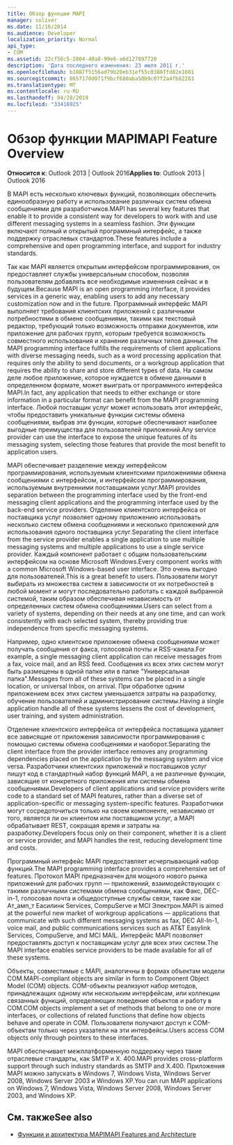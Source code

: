 ```yaml
---
title: Обзор функции MAPI
manager: soliver
ms.date: 11/16/2014
ms.audience: Developer
localization_priority: Normal
api_type:
- COM
ms.assetid: 22cf56c5-2804-40a8-99e6-a6d127897720
description: 'Дата последнего изменения: 23 июля 2011 г.'
ms.openlocfilehash: b1087f5156ad79b20eb31ef55c0388ffd82e1601
ms.sourcegitcommit: 8657170d071f9bcf680aba50b9c07f2a4fb82283
ms.translationtype: MT
ms.contentlocale: ru-RU
ms.lasthandoff: 04/28/2019
ms.locfileid: "33416925"
---
```

# <a name="mapi-feature-overview"></a><span data-ttu-id="2aca9-103">Обзор функции MAPI</span><span class="sxs-lookup"><span data-stu-id="2aca9-103">MAPI Feature Overview</span></span>
 
<span data-ttu-id="2aca9-104">**Относится к**: Outlook 2013 | Outlook 2016</span><span class="sxs-lookup"><span data-stu-id="2aca9-104">**Applies to**: Outlook 2013 | Outlook 2016</span></span> 
  
<span data-ttu-id="2aca9-105">В MAPI есть несколько ключевых функций, позволяющих обеспечить единообразную работу и использование различных систем обмена сообщениями для разработчиков.</span><span class="sxs-lookup"><span data-stu-id="2aca9-105">MAPI has several key features that enable it to provide a consistent way for developers to work with and use different messaging systems in a seamless fashion.</span></span> <span data-ttu-id="2aca9-106">Эти функции включают полный и открытый программный интерфейс, а также поддержку отраслевых стандартов.</span><span class="sxs-lookup"><span data-stu-id="2aca9-106">These features include a comprehensive and open programming interface, and support for industry standards.</span></span> 
  
<span data-ttu-id="2aca9-107">Так как MAPI является открытым интерфейсом программирования, он предоставляет службы универсальным способом, позволяя пользователям добавлять все необходимые изменения сейчас и в будущем.</span><span class="sxs-lookup"><span data-stu-id="2aca9-107">Because MAPI is an open programming interface, it provides services in a generic way, enabling users to add any necessary customization now and in the future.</span></span> <span data-ttu-id="2aca9-108">Программный интерфейс MAPI выполняет требования клиентских приложений с различными потребностями в обмене сообщениями, такими как текстовый редактор, требующий только возможность отправки документов, или приложение для рабочих групп, которым требуется возможность совместного использования и хранение различных типов данных.</span><span class="sxs-lookup"><span data-stu-id="2aca9-108">The MAPI programming interface fulfills the requirements of client applications with diverse messaging needs, such as a word processing application that requires only the ability to send documents, or a workgroup application that requires the ability to share and store different types of data.</span></span> <span data-ttu-id="2aca9-109">На самом деле любое приложение, которое нуждается в обмене данными в определенном формате, может выиграть от программного интерфейса MAPI.</span><span class="sxs-lookup"><span data-stu-id="2aca9-109">In fact, any application that needs to either exchange or store information in a particular format can benefit from the MAPI programming interface.</span></span> <span data-ttu-id="2aca9-110">Любой поставщик услуг может использовать этот интерфейс, чтобы предоставить уникальные функции системы обмена сообщениями, выбрав эти функции, которые обеспечивают наиболее выгодные преимущества для пользователей приложений.</span><span class="sxs-lookup"><span data-stu-id="2aca9-110">Any service provider can use the interface to expose the unique features of its messaging system, selecting those features that provide the most benefit to application users.</span></span>
  
<span data-ttu-id="2aca9-111">MAPI обеспечивает разделение между интерфейсом программирования, используемым клиентскими приложениями обмена сообщениями с интерфейсом, и интерфейсом программирования, используемым внутренними поставщиками услуг.</span><span class="sxs-lookup"><span data-stu-id="2aca9-111">MAPI provides separation between the programming interface used by the front-end messaging client applications and the programming interface used by the back-end service providers.</span></span> <span data-ttu-id="2aca9-112">Отделение клиентского интерфейса от поставщика услуг позволяет одному приложению использовать несколько систем обмена сообщениями и несколько приложений для использования одного поставщика услуг.</span><span class="sxs-lookup"><span data-stu-id="2aca9-112">Separating the client interface from the service provider enables a single application to use multiple messaging systems and multiple applications to use a single service provider.</span></span> <span data-ttu-id="2aca9-113">Каждый компонент работает с общим пользовательским интерфейсом на основе Microsoft Windows.</span><span class="sxs-lookup"><span data-stu-id="2aca9-113">Every component works with a common Microsoft Windows-based user interface.</span></span> <span data-ttu-id="2aca9-114">Это очень выгодно для пользователей.</span><span class="sxs-lookup"><span data-stu-id="2aca9-114">This is a great benefit to users.</span></span> <span data-ttu-id="2aca9-115">Пользователи могут выбирать из множества систем в зависимости от их потребностей в любой момент и могут последовательно работать с каждой выбранной системой, таким образом обеспечивая независимость от определенных систем обмена сообщениями.</span><span class="sxs-lookup"><span data-stu-id="2aca9-115">Users can select from a variety of systems, depending on their needs at any one time, and can work consistently with each selected system, thereby providing true independence from specific messaging systems.</span></span> 
  
<span data-ttu-id="2aca9-116">Например, одно клиентское приложение обмена сообщениями может получать сообщения от факса, голосовой почты и RSS-канала.</span><span class="sxs-lookup"><span data-stu-id="2aca9-116">For example, a single messaging client application can receive messages from a fax, voice mail, and an RSS feed.</span></span> <span data-ttu-id="2aca9-117">Сообщения из всех этих систем могут быть размещены в одной папке или в папке "Универсальная папка".</span><span class="sxs-lookup"><span data-stu-id="2aca9-117">Messages from all of these systems can be placed in a single location, or universal Inbox, on arrival.</span></span> <span data-ttu-id="2aca9-118">При обработке одним приложением всех этих систем уменьшается затраты на разработку, обучение пользователей и администрирование системы.</span><span class="sxs-lookup"><span data-stu-id="2aca9-118">Having a single application handle all of these systems lessens the cost of development, user training, and system administration.</span></span> 
  
<span data-ttu-id="2aca9-119">Отделение клиентского интерфейса от интерфейса поставщика удаляет все зависящие от приложения зависимости программирования с помощью системы обмена сообщениями и наоборот.</span><span class="sxs-lookup"><span data-stu-id="2aca9-119">Separating the client interface from the provider interface removes any programming dependencies placed on the application by the messaging system and vice versa.</span></span> <span data-ttu-id="2aca9-120">Разработчики клиентских приложений и поставщиков услуг пишут код в стандартный набор функций MAPI, а не различные функции, зависящие от конкретного приложения или системы обмена сообщениями.</span><span class="sxs-lookup"><span data-stu-id="2aca9-120">Developers of client applications and service providers write code to a standard set of MAPI features, rather than a diverse set of application-specific or messaging system-specific features.</span></span> <span data-ttu-id="2aca9-121">Разработчики могут сосредоточиться только на своем компоненте, независимо от того, является ли он клиентом или поставщиком услуг, а MAPI обрабатывает REST, сокращая время и затраты на разработку.</span><span class="sxs-lookup"><span data-stu-id="2aca9-121">Developers focus only on their component, whether it is a client or service provider, and MAPI handles the rest, reducing development time and costs.</span></span>
  
<span data-ttu-id="2aca9-122">Программный интерфейс MAPI предоставляет исчерпывающий набор функций.</span><span class="sxs-lookup"><span data-stu-id="2aca9-122">The MAPI programming interface provides a comprehensive set of features.</span></span> <span data-ttu-id="2aca9-123">Протокол MAPI предназначен для мощного нового рынка приложений для рабочих групп — приложений, взаимодействующих с такими различными системами обмена сообщениями, как Факс, DEC-in-1, голосовая почта и общедоступные службы связи, такие как Ат_амп_т Еасилинк Services, CompuServe и MCI Электрон.</span><span class="sxs-lookup"><span data-stu-id="2aca9-123">MAPI is aimed at the powerful new market of workgroup applications — applications that communicate with such different messaging systems as fax, DEC All-In-1, voice mail, and public communications services such as AT&T Easylink Services, CompuServe, and MCI MAIL.</span></span> <span data-ttu-id="2aca9-124">Интерфейс MAPI позволяет предоставлять доступ к поставщикам услуг для всех этих систем.</span><span class="sxs-lookup"><span data-stu-id="2aca9-124">The MAPI interface enables service providers to be made available for all of these systems.</span></span> 
  
<span data-ttu-id="2aca9-125">Объекты, совместимые с MAPI, аналогичны в формах объектам модели COM.</span><span class="sxs-lookup"><span data-stu-id="2aca9-125">MAPI-compliant objects are similar in form to Component Object Model (COM) objects.</span></span> <span data-ttu-id="2aca9-126">COM-объекты реализуют набор методов, принадлежащих одному или нескольким интерфейсам, или коллекции связанных функций, определяющих поведение объектов и работу в COM.</span><span class="sxs-lookup"><span data-stu-id="2aca9-126">COM objects implement a set of methods that belong to one or more interfaces, or collections of related functions that define how objects behave and operate in COM.</span></span> <span data-ttu-id="2aca9-127">Пользователи получают доступ к COM-объектам только через указатели на эти интерфейсы.</span><span class="sxs-lookup"><span data-stu-id="2aca9-127">Users access COM objects only through pointers to these interfaces.</span></span>
  
<span data-ttu-id="2aca9-128">MAPI обеспечивает межплатформенную поддержку через такие отраслевые стандарты, как SMTP и X. 400.</span><span class="sxs-lookup"><span data-stu-id="2aca9-128">MAPI provides cross-platform support through such industry standards as SMTP and X.400.</span></span> <span data-ttu-id="2aca9-129">Приложения MAPI можно запускать в Windows 7, Windows Vista, Windows Server 2008, Windows Server 2003 и Windows XP.</span><span class="sxs-lookup"><span data-stu-id="2aca9-129">You can run MAPI applications on Windows 7, Windows Vista, Windows Server 2008, Windows Server 2003, and Windows XP.</span></span> 
  
## <a name="see-also"></a><span data-ttu-id="2aca9-130">См. также</span><span class="sxs-lookup"><span data-stu-id="2aca9-130">See also</span></span>

- [<span data-ttu-id="2aca9-131">Функции и архитектура MAPI</span><span class="sxs-lookup"><span data-stu-id="2aca9-131">MAPI Features and Architecture</span></span>](mapi-features-and-architecture.md)

